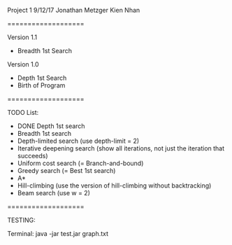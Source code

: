 Project 1
9/12/17
Jonathan Metzger
Kien Nhan


===================

Version 1.1
- Breadth 1st Search

Version 1.0
- Depth 1st Search
- Birth of Program

===================

TODO List:
- DONE Depth 1st search
- Breadth 1st search
- Depth-limited search (use depth-limit = 2)
- Iterative deepening search (show all iterations, not just the iteration that succeeds)
- Uniform cost search (= Branch-and-bound)
- Greedy search (= Best 1st search)
- A*
- Hill-climbing (use the version of hill-climbing without backtracking)
- Beam search (use w = 2)
	
===================
	
TESTING:

Terminal: java -jar test.jar graph.txt
